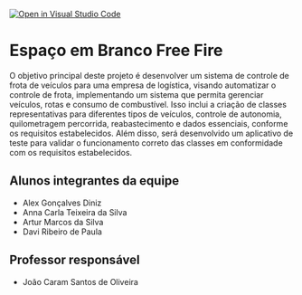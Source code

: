 [![Open in Visual Studio Code](https://classroom.github.com/assets/open-in-vscode-718a45dd9cf7e7f842a935f5ebbe5719a5e09af4491e668f4dbf3b35d5cca122.svg)](https://classroom.github.com/online_ide?assignment_repo_id=11995862&assignment_repo_type=AssignmentRepo)
# Espaço em Branco Free Fire

O objetivo principal deste projeto é desenvolver um sistema de controle de frota de veículos para uma empresa de logística, visando automatizar o controle de frota, implementando um sistema que permita gerenciar veículos, rotas e consumo de combustível. Isso inclui a criação de classes representativas para diferentes tipos de veículos, controle de autonomia, quilometragem percorrida, reabastecimento e dados essenciais, conforme os requisitos estabelecidos. Além disso, será desenvolvido um aplicativo de teste para validar o funcionamento correto das classes em conformidade com os requisitos estabelecidos.

## Alunos integrantes da equipe

* Alex Gonçalves Diniz
* Anna Carla Teixeira da Silva
* Artur Marcos da Silva
* Davi Ribeiro de Paula

## Professor responsável

* João Caram Santos de Oliveira
